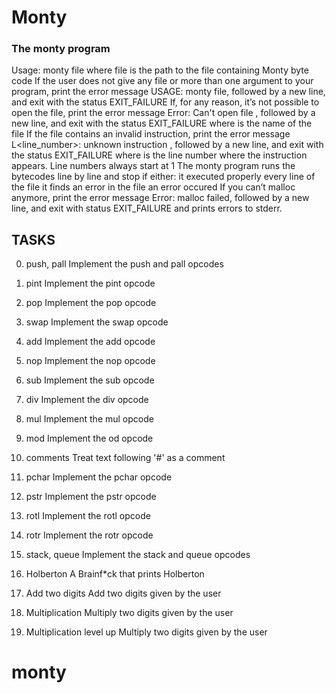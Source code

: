 # Monty 
### The monty program

Usage: monty file
where file is the path to the file containing Monty byte code
If the user does not give any file or more than one argument to your program, print the error message USAGE: monty file, followed by a new line, and exit with the status EXIT_FAILURE
If, for any reason, it’s not possible to open the file, print the error message Error: Can't open file <file>, followed by a new line, and exit with the status EXIT_FAILURE
where <file> is the name of the file
If the file contains an invalid instruction, print the error message L<line_number>: unknown instruction <opcode>, followed by a new line, and exit with the status EXIT_FAILURE
where is the line number where the instruction appears.
Line numbers always start at 1
The monty program runs the bytecodes line by line and stop if either:
it executed properly every line of the file
it finds an error in the file
an error occured
If you can’t malloc anymore, print the error message Error: malloc failed, followed by a new line, and exit with status EXIT_FAILURE and prints errors to stderr.



## TASKS
0. push, pall
Implement the push and pall opcodes

1. pint
Implement the pint opcode

2. pop
Implement the pop opcode

3. swap
Implement the swap opcode

4. add
Implement the add opcode

5. nop
Implement the nop opcode

6. sub
Implement the sub opcode

7. div
Implement the div opcode 

8. mul
Implement the mul opcode

9. mod
Implement the od opcode

10. comments
Treat text following '#' as a comment

11. pchar
Implement the pchar opcode

12. pstr
Implement the pstr opcode

13. rotl
Implement the rotl opcode

14. rotr
Implement the rotr opcode

15. stack, queue
Implement the stack and queue opcodes

16. Holberton
A Brainf\*ck that prints Holberton

17. Add two digits
Add two digits given by the user

18. Multiplication
Multiply two digits given by the user

19. Multiplication level up
Multiply two digits given by the user


























# monty
